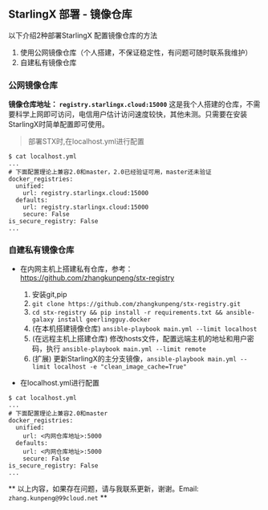 ## StarlingX 部署 - 镜像仓库
以下介绍2种部署StarlingX 配置镜像仓库的方法
1. 使用公网镜像仓库（个人搭建，不保证稳定性，有问题可随时联系我维护）
2. 自建私有镜像仓库

### 公网镜像仓库

**镜像仓库地址： `registry.starlingx.cloud:15000`** 这是我个人搭建的仓库，不需要科学上网即可访问，电信用户估计访问速度较快，其他未测。只需要在安装StarlingX时简单配置即可使用。

> 部署STX时,在localhost.yml进行配置

```
$ cat localhost.yml
...
# 下面配置理论上兼容2.0和master，2.0已经验证可用，master还未验证
docker_registries:
  unified:
    url: registry.starlingx.cloud:15000
  defaults:
    url: registry.starlingx.cloud:15000
    secure: False
is_secure_registry: False
...
```

### 自建私有镜像仓库
- 在内网主机上搭建私有仓库，参考：https://github.com/zhangkunpeng/stx-registry

    1. 安装git,pip
    2. `git clone https://github.com/zhangkunpeng/stx-registry.git`
    3. `cd stx-registry && pip install -r requirements.txt && ansible-galaxy install geerlingguy.docker`
    4. (在本机搭建镜像仓库) `ansible-playbook main.yml --limit localhost`
    5. (在远程主机上搭建仓库) 修改hosts文件，配置远端主机的地址和用户密码，执行 `ansible-playbook main.yml --limit remote`
    6. (扩展) 更新StarlingX的主分支镜像，`ansible-playbook main.yml --limit localhost -e "clean_image_cache=True"`

- 在localhost.yml进行配置

```
$ cat localhost.yml
...
# 下面配置理论上兼容2.0和master
docker_registries:
  unified:
    url: <内网仓库地址>:5000
  defaults:
    url: <内网仓库地址>:5000
    secure: False
is_secure_registry: False
...
```

** 以上内容，如果存在问题，请与我联系更新，谢谢。Email: `zhang.kunpeng@99cloud.net` **